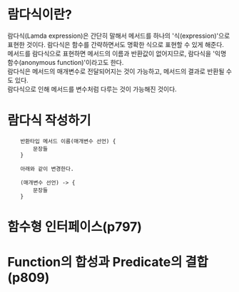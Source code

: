 # 람다식이란?

람다식(Lamda expression)은 간단히 말해서 메서드를 하나의 '식(expression)'으로 표현한 것이다. 람다식은 함수를 간략하면서도 명확한 식으로 표현할 수 있게 해준다.  
메서드를 람다식으로 표현하면 메서드의 이름과 반환값이 없어지므로, 람다식을 '익명 함수(anonymous function)'이라고도 한다.  
람다식은 메서드의 매개변수로 전달되어지는 것이 가능하고, 메서드의 결과로 반환될 수도 있다.  
람다식으로 인해 메서드를 변수처럼 다루는 것이 가능해진 것이다.

# 람다식 작성하기

```
    반환타입 메서드 이름(매개변수 선언) {
        문장들
    }

    아래와 같이 변경한다.

    (매개변수 선언) -> {
        문장들
    }
```

# 함수형 인터페이스(p797)

# Function의 합성과 Predicate의 결합(p809)
